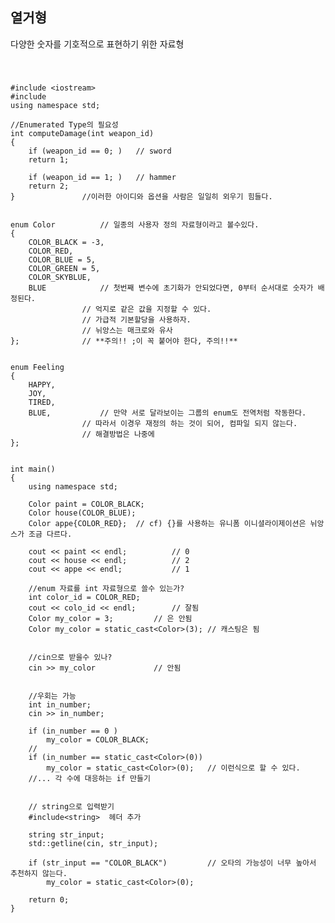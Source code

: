 ## 열거형
다양한 숫자를 기호적으로 표현하기 위한 자료형

<br>

### 

	#include <iostream>
	#include
	using namespace std;
	
	//Enumerated Type의 필요성
	int computeDamage(int weapon_id)
	{
		if (weapon_id == 0; )	// sword
		return 1;

		if (weapon_id == 1; )	// hammer
		return 2;
	}				//이러한 아이디와 옵션을 사람은 일일히 외우기 힘들다.


	enum Color			// 일종의 사용자 정의 자료형이라고 볼수있다.
	{
		COLOR_BLACK = -3,
		COLOR_RED,
		COLOR_BLUE = 5,
		COLOR_GREEN = 5,
		COLOR_SKYBLUE,
		BLUE			// 첫번째 변수에 초기화가 안되었다면, 0부터 순서대로 숫자가 배정된다.
					// 억지로 같은 값을 지정할 수 있다.
					// 가급적 기본할당을 사용하자.
					// 뉘앙스는 매크로와 유사
	};				// **주의!! ;이 꼭 붙어야 한다, 주의!!**


	enum Feeling
	{
		HAPPY,
		JOY,
		TIRED,
		BLUE,			// 만약 서로 달라보이는 그룹의 enum도 전역처럼 작동한다.
					// 따라서 이경우 재정의 하는 것이 되어, 컴파일 되지 않는다.
					// 해결방법은 나중에
	};
	

	int main()
	{
		using namespace std;

		Color paint = COLOR_BLACK;
		Color house(COLOR_BLUE);
		Color appe{COLOR_RED}; 	// cf) {}를 사용하는 유니폼 이니셜라이제이션은 뉘앙스가 조금 다르다.

		cout << paint << endl;			// 0
		cout << house << endl;			// 2
		cout << appe << endl;			// 1

		//enum 자료를 int 자료형으로 쓸수 있는가?
		int color_id = COLOR_RED;
		cout << colo_id << endl;		// 잘됨
		Color my_color = 3;			// 은 안됨
		Color my_color = static_cast<Color>(3); // 캐스팅은 됨
		
		
		//cin으로 받을수 있나?
		cin >> my_color 			// 안됨
		
		
		//우회는 가능
		int in_number;
		cin >> in_number;

		if (in_number == 0 ) 
			my_color = COLOR_BLACK;
		//
		if (in_number == static_cast<Color>(0))
			my_color = static_cast<Color>(0);	// 이런식으로 할 수 있다.
		//... 각 수에 대응하는 if 만들기
		
		
		// string으로 입력받기
		#include<string>  헤더 추가

		string str_input;
		std::getline(cin, str_input);

		if (str_input == "COLOR_BLACK")			// 오타의 가능성이 너무 높아서 추천하지 않는다.
			my_color = static_cast<Color>(0);
			
		return 0;
	}
